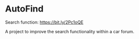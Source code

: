 # AutoFind 

Search function: https://bit.ly/2Pc1oQE	 




A project to improve the search functionality within a car forum.
